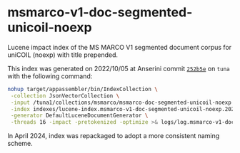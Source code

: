 # msmarco-v1-doc-segmented-unicoil-noexp

Lucene impact index of the MS MARCO V1 segmented document corpus for uniCOIL (noexp) with title prepended.

This index was generated on 2022/10/05 at Anserini commit [`252b5e`](https://github.com/castorini/anserini/commit/252b5e2087dd7b3b994d41a444d4ae0044519819) on `tuna` with the following command:

```bash
nohup target/appassembler/bin/IndexCollection \
 -collection JsonVectorCollection \
 -input /tuna1/collections/msmarco/msmarco-doc-segmented-unicoil-noexp \
 -index indexes/lucene-index.msmarco-v1-doc-segmented-unicoil-noexp.20221005.252b5e/ \
 -generator DefaultLuceneDocumentGenerator \
 -threads 16 -impact -pretokenized -optimize >& logs/log.msmarco-v1-doc-segmented-unicoil-noexp.20221005.252b5e &
```

In April 2024, index was repackaged to adopt a more consistent naming scheme.
